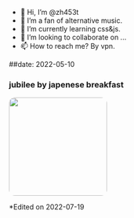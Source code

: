 - 👋 Hi, I’m @zh453t
- 👀 I’m a fan of alternative music.
- 🌱 I’m currently learning css&js.
- 💞️ I’m looking to collaborate on ...
- 📫 How to reach me? By vpn.

##date: 2022-05-10

### jubilee by japenese breakfast
<img src="http://p1.music.126.net/8mQgofOhh9aRZpUXW_8-6w==/109951165767504554.jpg" width="200px" height="200px" style="border-radius: 6%">


<!---
zh453t/zh453t is a ✨ special ✨ repository because its `README.md` (this file) appears on your GitHub profile.
You can click the Preview link to take a look at your changes.
--->
*Edited on 2022-07-19
